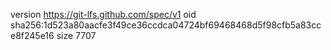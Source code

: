 version https://git-lfs.github.com/spec/v1
oid sha256:1d523a80aacfe3f49ce36ccdca04724bf69468468d5f98cfb5a83cce8f245e16
size 7707
